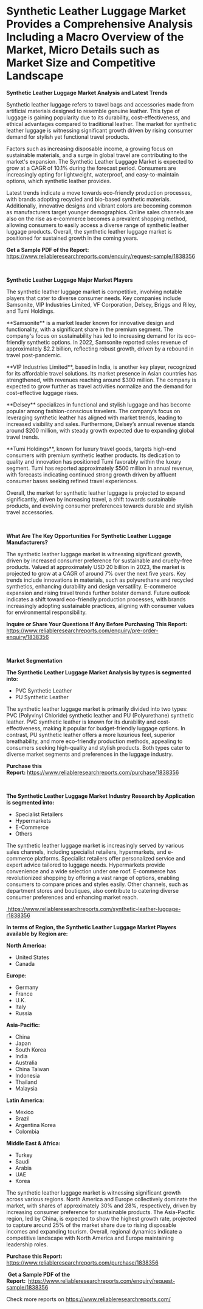 <p><h1>Synthetic Leather Luggage Market Provides a Comprehensive Analysis Including a Macro Overview of the Market, Micro Details such as Market Size and Competitive Landscape</h1></p><p><strong>Synthetic Leather Luggage Market Analysis and Latest Trends</strong></p>
<p><p>Synthetic leather luggage refers to travel bags and accessories made from artificial materials designed to resemble genuine leather. This type of luggage is gaining popularity due to its durability, cost-effectiveness, and ethical advantages compared to traditional leather. The market for synthetic leather luggage is witnessing significant growth driven by rising consumer demand for stylish yet functional travel products.</p><p>Factors such as increasing disposable income, a growing focus on sustainable materials, and a surge in global travel are contributing to the market's expansion. The Synthetic Leather Luggage Market is expected to grow at a CAGR of 10.1% during the forecast period. Consumers are increasingly opting for lightweight, waterproof, and easy-to-maintain options, which synthetic leather provides.</p><p>Latest trends indicate a move towards eco-friendly production processes, with brands adopting recycled and bio-based synthetic materials. Additionally, innovative designs and vibrant colors are becoming common as manufacturers target younger demographics. Online sales channels are also on the rise as e-commerce becomes a prevalent shopping method, allowing consumers to easily access a diverse range of synthetic leather luggage products. Overall, the synthetic leather luggage market is positioned for sustained growth in the coming years.</p></p>
<p><strong>Get a Sample PDF of the Report:&nbsp;</strong> <a href="https://www.reliableresearchreports.com/enquiry/request-sample/1838356?utm_campaign=2185&utm_medium=2&utm_source=Github&utm_content=ia&utm_term=10022025&utm_id=synthetic-leather-luggage">https://www.reliableresearchreports.com/enquiry/request-sample/1838356</a></p>
<p>&nbsp;</p>
<p><strong>Synthetic Leather Luggage Major Market Players</strong></p>
<p><p>The synthetic leather luggage market is competitive, involving notable players that cater to diverse consumer needs. Key companies include Samsonite, VIP Industries Limited, VF Corporation, Delsey, Briggs and Riley, and Tumi Holdings.</p><p>**Samsonite** is a market leader known for innovative design and functionality, with a significant share in the premium segment. The company's focus on sustainability has led to increasing demand for its eco-friendly synthetic options. In 2022, Samsonite reported sales revenue of approximately $2.2 billion, reflecting robust growth, driven by a rebound in travel post-pandemic.</p><p>**VIP Industries Limited**, based in India, is another key player, recognized for its affordable travel solutions. Its market presence in Asian countries has strengthened, with revenues reaching around $300 million. The company is expected to grow further as travel activities normalize and the demand for cost-effective luggage rises.</p><p>**Delsey** specializes in functional and stylish luggage and has become popular among fashion-conscious travelers. The company’s focus on leveraging synthetic leather has aligned with market trends, leading to increased visibility and sales. Furthermore, Delsey’s annual revenue stands around $200 million, with steady growth expected due to expanding global travel trends.</p><p>**Tumi Holdings**, known for luxury travel goods, targets high-end consumers with premium synthetic leather products. Its dedication to quality and innovation has positioned Tumi favorably within the luxury segment. Tumi has reported approximately $500 million in annual revenue, with forecasts indicating continued strong growth driven by affluent consumer bases seeking refined travel experiences.</p><p>Overall, the market for synthetic leather luggage is projected to expand significantly, driven by increasing travel, a shift towards sustainable products, and evolving consumer preferences towards durable and stylish travel accessories.</p></p>
<p>&nbsp;</p>
<p><strong>What Are The Key Opportunities For Synthetic Leather Luggage Manufacturers?</strong></p>
<p><p>The synthetic leather luggage market is witnessing significant growth, driven by increased consumer preference for sustainable and cruelty-free products. Valued at approximately USD 20 billion in 2023, the market is projected to grow at a CAGR of around 7% over the next five years. Key trends include innovations in materials, such as polyurethane and recycled synthetics, enhancing durability and design versatility. E-commerce expansion and rising travel trends further bolster demand. Future outlook indicates a shift toward eco-friendly production processes, with brands increasingly adopting sustainable practices, aligning with consumer values for environmental responsibility.</p></p>
<p><strong>Inquire or Share Your Questions If Any Before Purchasing This Report:</strong> <a href="https://www.reliableresearchreports.com/enquiry/pre-order-enquiry/1838356?utm_campaign=2185&utm_medium=2&utm_source=Github&utm_content=ia&utm_term=10022025&utm_id=synthetic-leather-luggage">https://www.reliableresearchreports.com/enquiry/pre-order-enquiry/1838356</a></p>
<p>&nbsp;</p>
<p><strong>Market Segmentation</strong></p>
<p><strong>The Synthetic Leather Luggage Market Analysis by types is segmented into:</strong></p>
<p><ul><li>PVC Synthetic Leather</li><li>PU Synthetic Leather</li></ul></p>
<p><p>The synthetic leather luggage market is primarily divided into two types: PVC (Polyvinyl Chloride) synthetic leather and PU (Polyurethane) synthetic leather. PVC synthetic leather is known for its durability and cost-effectiveness, making it popular for budget-friendly luggage options. In contrast, PU synthetic leather offers a more luxurious feel, superior breathability, and more eco-friendly production methods, appealing to consumers seeking high-quality and stylish products. Both types cater to diverse market segments and preferences in the luggage industry.</p></p>
<p><strong>Purchase this Report:&nbsp;</strong><a href="https://www.reliableresearchreports.com/purchase/1838356?utm_campaign=2185&utm_medium=2&utm_source=Github&utm_content=ia&utm_term=10022025&utm_id=synthetic-leather-luggage">https://www.reliableresearchreports.com/purchase/1838356</a></p>
<p>&nbsp;</p>
<p><strong>The Synthetic Leather Luggage Market Industry Research by Application is segmented into:</strong></p>
<p><ul><li>Specialist Retailers</li><li>Hypermarkets</li><li>E-Commerce</li><li>Others</li></ul></p>
<p><p>The synthetic leather luggage market is increasingly served by various sales channels, including specialist retailers, hypermarkets, and e-commerce platforms. Specialist retailers offer personalized service and expert advice tailored to luggage needs. Hypermarkets provide convenience and a wide selection under one roof. E-commerce has revolutionized shopping by offering a vast range of options, enabling consumers to compare prices and styles easily. Other channels, such as department stores and boutiques, also contribute to catering diverse consumer preferences and enhancing market reach.</p></p>
<p><a href="https://www.reliableresearchreports.com/synthetic-leather-luggage-r1838356?utm_campaign=2185&utm_medium=2&utm_source=Github&utm_content=ia&utm_term=10022025&utm_id=synthetic-leather-luggage">&nbsp;https://www.reliableresearchreports.com/synthetic-leather-luggage-r1838356</a></p>
<p><strong>In terms of Region, the Synthetic Leather Luggage Market Players available by Region are:</strong></p>
<p>
    <p> <strong> North America: </strong>
        <ul>
            <li>United States</li>
            <li>Canada</li>
        </ul>
        </p> 
    <p> <strong> Europe: </strong>
        <ul>
            <li>Germany</li>
            <li>France</li>
            <li>U.K.</li>
            <li>Italy</li>
            <li>Russia</li>
        </ul>
        </p> 
    <p> <strong> Asia-Pacific: </strong>
        <ul>
            <li>China</li>
            <li>Japan</li>
            <li>South Korea</li>
            <li>India</li>
            <li>Australia</li>
            <li>China Taiwan</li>
            <li>Indonesia</li>
            <li>Thailand</li>
            <li>Malaysia</li>
        </ul>
        </p> 
    <p> <strong> Latin America: </strong>
        <ul>
            <li>Mexico</li>
            <li>Brazil</li>
            <li>Argentina Korea</li>
            <li>Colombia</li>
        </ul>
        </p> 
    <p> <strong> Middle East & Africa: </strong>
        <ul>
            <li>Turkey</li>
            <li>Saudi</li>
            <li>Arabia</li>
            <li>UAE</li>
            <li>Korea</li>
        </ul>
    </p>
    </p>
<p><p>The synthetic leather luggage market is witnessing significant growth across various regions. North America and Europe collectively dominate the market, with shares of approximately 30% and 28%, respectively, driven by increasing consumer preference for sustainable products. The Asia-Pacific region, led by China, is expected to show the highest growth rate, projected to capture around 25% of the market share due to rising disposable incomes and expanding tourism. Overall, regional dynamics indicate a competitive landscape with North America and Europe maintaining leadership roles.</p></p>
<p><strong>Purchase this Report: </strong><a href="https://www.reliableresearchreports.com/purchase/1838356?utm_campaign=2185&utm_medium=2&utm_source=Github&utm_content=ia&utm_term=10022025&utm_id=synthetic-leather-luggage">https://www.reliableresearchreports.com/purchase/1838356</a></p>
<p>&nbsp;<strong>Get a Sample PDF of the Report:&nbsp;&nbsp;</strong><a href="https://www.reliableresearchreports.com/enquiry/request-sample/1838356?utm_campaign=2185&utm_medium=2&utm_source=Github&utm_content=ia&utm_term=10022025&utm_id=synthetic-leather-luggage">https://www.reliableresearchreports.com/enquiry/request-sample/1838356</a></p>
<p><strong></strong></p>
<p>Check more reports on <a href="https://www.reliableresearchreports.com/?utm_campaign=2185&utm_medium=2&utm_source=Github&utm_content=ia&utm_term=10022025&utm_id=synthetic-leather-luggage">https://www.reliableresearchreports.com/</a></p>